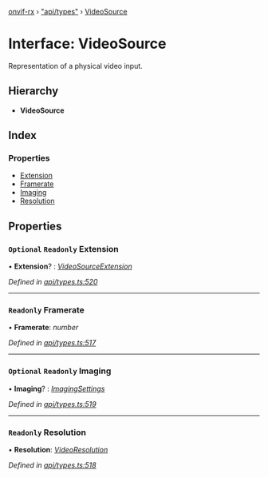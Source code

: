 [onvif-rx](../README.md) › ["api/types"](../modules/_api_types_.md) › [VideoSource](_api_types_.videosource.md)

# Interface: VideoSource

Representation of a physical video input.

## Hierarchy

* **VideoSource**

## Index

### Properties

* [Extension](_api_types_.videosource.md#optional-readonly-extension)
* [Framerate](_api_types_.videosource.md#readonly-framerate)
* [Imaging](_api_types_.videosource.md#optional-readonly-imaging)
* [Resolution](_api_types_.videosource.md#readonly-resolution)

## Properties

### `Optional` `Readonly` Extension

• **Extension**? : *[VideoSourceExtension](_api_types_.videosourceextension.md)*

*Defined in [api/types.ts:520](https://github.com/patrickmichalina/onvif-rx/blob/3e9b152/src/api/types.ts#L520)*

___

### `Readonly` Framerate

• **Framerate**: *number*

*Defined in [api/types.ts:517](https://github.com/patrickmichalina/onvif-rx/blob/3e9b152/src/api/types.ts#L517)*

___

### `Optional` `Readonly` Imaging

• **Imaging**? : *[ImagingSettings](_api_types_.imagingsettings.md)*

*Defined in [api/types.ts:519](https://github.com/patrickmichalina/onvif-rx/blob/3e9b152/src/api/types.ts#L519)*

___

### `Readonly` Resolution

• **Resolution**: *[VideoResolution](_api_types_.videoresolution.md)*

*Defined in [api/types.ts:518](https://github.com/patrickmichalina/onvif-rx/blob/3e9b152/src/api/types.ts#L518)*
